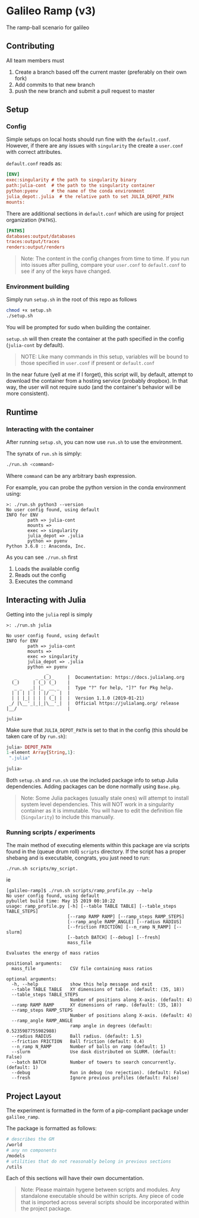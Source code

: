 # Galileo Ramp (v3)

The ramp-ball scenario for galileo

## Contributing

All team members must 

1. Create a branch based off the current master (preferably on their own fork)
2. Add commits to that new branch
3. push the new branch and submit a pull request to master

## Setup

### Config

Simple setups on local hosts should run fine with the `default.conf`.
However, if there are any issues with `singularity` the create a `user.conf`
with correct attributes.

`default.conf` reads as:
```ini
[ENV]
exec:singularity # the path to singularity binary
path:julia-cont  # the path to the singularity container
python:pyenv     # the name of the conda environment
julia_depot:.julia  # the relative path to set JULIA_DEPOT_PATH
mounts:
```
There are additional sections in `default.conf` which are using for 
project organization (`PATHS`).

```ini
[PATHS]
databases:output/databases
traces:output/traces
renders:output/renders
```

> Note: 
The content in the config changes from time to time. If you run into issues after pulling, compare your `user.conf` to `default.conf` to see if any of the keys have changed.

### Environment building

Simply run `setup.sh` in the root of this repo as follows

```bash
chmod +x setup.sh
./setup.sh
```

You will be prompted for sudo when building the container.

`setup.sh` will then create the container at the path specified in the config (`julia-cont` by default).

> NOTE: Like many commands in this setup, variables will be bound to those specified in `user.conf` if present or `default.conf`

In the near future (yell at me if I forget), this script will, by default, attempt to download the container from a hosting service (probably dropbox). In that way, the user will not require sudo (and the container's behavior will be more consistent).

## Runtime


### Interacting with the container

After running `setup.sh`, you can now use `run.sh` to use the environment.

The synatx of `run.sh` is simply:
```bash
./run.sh <command>
```

Where `command` can be any arbitrary bash expression.

For example, you can probe the python version in the conda environment using:
```
>: ./run.sh python3 --version
No user config found, using default
INFO for ENV
        path => julia-cont
        mounts => 
        exec => singularity
        julia_depot => .julia
        python => pyenv
Python 3.6.8 :: Anaconda, Inc.

```
As you can see `./run.sh` first

1. Loads the available config
2. Reads out the config
3. Executes the command

## Interacting with Julia

Getting into the `julia` repl is simply

```
>: ./run.sh julia
```
```
No user config found, using default
INFO for ENV
        path => julia-cont
        mounts => 
        exec => singularity
        julia_depot => .julia
        python => pyenv
               _
   _       _ _(_)_     |  Documentation: https://docs.julialang.org
  (_)     | (_) (_)    |
   _ _   _| |_  __ _   |  Type "?" for help, "]?" for Pkg help.
  | | | | | | |/ _` |  |
  | | |_| | | | (_| |  |  Version 1.1.0 (2019-01-21)
 _/ |\__'_|_|_|\__'_|  |  Official https://julialang.org/ release
|__/                   |

julia> 
```

Make sure that `JULIA_DEPOT_PATH` is set to that in the config (this should be taken care of by `run.sh`):

```julia
julia> DEPOT_PATH
1-element Array{String,1}:
 ".julia"

julia> 

```

Both `setup.sh` and `run.sh` use the included package info to setup Julia dependencies. Adding packages can be done normally using `Base.pkg`.

>Note:
Some Julia packages (usually stale ones) will attempt to install system level dependencies. This will NOT work in a singularity container as it is immutable. You will have to edit the definition file (`Singularity`) to include this manually.

### Running scripts / experiments

The main method of executing elements within this package are via scripts found in the (queue drum roll) `scripts` directory. If the script has a proper shebang and is executable, congrats, you just need to run:

`./run.sh scripts/my_script.`

ie
```
[galileo-ramp]$ ./run.sh scripts/ramp_profile.py --help
No user config found, using default
pybullet build time: May 15 2019 00:10:22
usage: ramp_profile.py [-h] [--table TABLE TABLE] [--table_steps TABLE_STEPS]
                       [--ramp RAMP RAMP] [--ramp_steps RAMP_STEPS]
                       [--ramp_angle RAMP_ANGLE] [--radius RADIUS]
                       [--friction FRICTION] [--n_ramp N_RAMP] [--slurm]
                       [--batch BATCH] [--debug] [--fresh]
                       mass_file

Evaluates the energy of mass ratios

positional arguments:
  mass_file             CSV file containing mass ratios

optional arguments:
  -h, --help            show this help message and exit
  --table TABLE TABLE   XY dimensions of table. (default: (35, 18))
  --table_steps TABLE_STEPS
                        Number of positions along X-axis. (default: 4)
  --ramp RAMP RAMP      XY dimensions of ramp. (default: (35, 18))
  --ramp_steps RAMP_STEPS
                        Number of positions along X-axis. (default: 4)
  --ramp_angle RAMP_ANGLE
                        ramp angle in degrees (default: 0.5235987755982988)
  --radius RADIUS       Ball radius. (default: 1.5)
  --friction FRICTION   Ball friction (default: 0.4)
  --n_ramp N_RAMP       Number of balls on ramp (default: 1)
  --slurm               Use dask distributed on SLURM. (default: False)
  --batch BATCH         Number of towers to search concurrently. (default: 1)
  --debug               Run in debug (no rejection). (default: False)
  --fresh               Ignore previous profiles (default: False)

```

## Project Layout

The experiment is formatted in the form of a pip-compliant package under `galileo_ramp`.

The package is formatted as follows:

```bash
# describes the GM
/world 
# any nn components
/models
# utilities that do not reasonably belong in previous sections
/utils
```

Each of this sections will have their own documentation.

>Note:
Please maintain hygene between scripts and modules. Any standalone executable should be within scripts. Any piece of code that is imported across several scripts should be incorporated within the project package.
